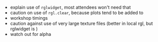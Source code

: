
* explain use of `rglwidget`, most attendees won't need that
* caution on use of `rgl.clear`, because plots tend to be added to
* workshop timings
* caution against use of very large texture files (better in local rgl, but rglwidget is )
* watch out for alpha

